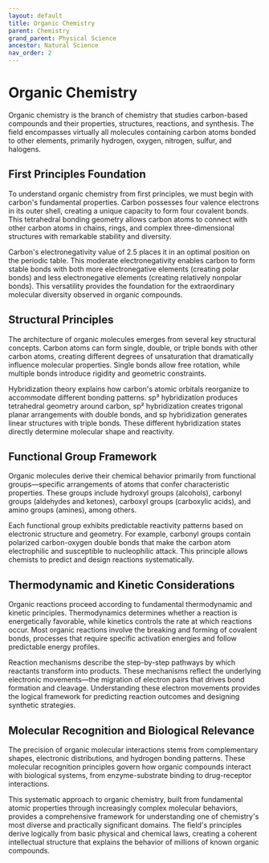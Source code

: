 ```yaml
---
layout: default
title: Organic Chemistry
parent: Chemistry
grand_parent: Physical Science
ancestor: Natural Science
nav_order: 2
---
```


# Organic Chemistry

Organic chemistry is the branch of chemistry that studies carbon-based compounds and their properties, structures, reactions, and synthesis. The field encompasses virtually all molecules containing carbon atoms bonded to other elements, primarily hydrogen, oxygen, nitrogen, sulfur, and halogens.

## First Principles Foundation

To understand organic chemistry from first principles, we must begin with carbon's fundamental properties. Carbon possesses four valence electrons in its outer shell, creating a unique capacity to form four covalent bonds. This tetrahedral bonding geometry allows carbon atoms to connect with other carbon atoms in chains, rings, and complex three-dimensional structures with remarkable stability and diversity.

Carbon's electronegativity value of 2.5 places it in an optimal position on the periodic table. This moderate electronegativity enables carbon to form stable bonds with both more electronegative elements (creating polar bonds) and less electronegative elements (creating relatively nonpolar bonds). This versatility provides the foundation for the extraordinary molecular diversity observed in organic compounds.

## Structural Principles

The architecture of organic molecules emerges from several key structural concepts. Carbon atoms can form single, double, or triple bonds with other carbon atoms, creating different degrees of unsaturation that dramatically influence molecular properties. Single bonds allow free rotation, while multiple bonds introduce rigidity and geometric constraints.

Hybridization theory explains how carbon's atomic orbitals reorganize to accommodate different bonding patterns. sp³ hybridization produces tetrahedral geometry around carbon, sp² hybridization creates trigonal planar arrangements with double bonds, and sp hybridization generates linear structures with triple bonds. These different hybridization states directly determine molecular shape and reactivity.

## Functional Group Framework

Organic molecules derive their chemical behavior primarily from functional groups—specific arrangements of atoms that confer characteristic properties. These groups include hydroxyl groups (alcohols), carbonyl groups (aldehydes and ketones), carboxyl groups (carboxylic acids), and amino groups (amines), among others.

Each functional group exhibits predictable reactivity patterns based on electronic structure and geometry. For example, carbonyl groups contain polarized carbon-oxygen double bonds that make the carbon atom electrophilic and susceptible to nucleophilic attack. This principle allows chemists to predict and design reactions systematically.

## Thermodynamic and Kinetic Considerations

Organic reactions proceed according to fundamental thermodynamic and kinetic principles. Thermodynamics determines whether a reaction is energetically favorable, while kinetics controls the rate at which reactions occur. Most organic reactions involve the breaking and forming of covalent bonds, processes that require specific activation energies and follow predictable energy profiles.

Reaction mechanisms describe the step-by-step pathways by which reactants transform into products. These mechanisms reflect the underlying electronic movements—the migration of electron pairs that drives bond formation and cleavage. Understanding these electron movements provides the logical framework for predicting reaction outcomes and designing synthetic strategies.

## Molecular Recognition and Biological Relevance

The precision of organic molecular interactions stems from complementary shapes, electronic distributions, and hydrogen bonding patterns. These molecular recognition principles govern how organic compounds interact with biological systems, from enzyme-substrate binding to drug-receptor interactions.

This systematic approach to organic chemistry, built from fundamental atomic properties through increasingly complex molecular behaviors, provides a comprehensive framework for understanding one of chemistry's most diverse and practically significant domains. The field's principles derive logically from basic physical and chemical laws, creating a coherent intellectual structure that explains the behavior of millions of known organic compounds.
